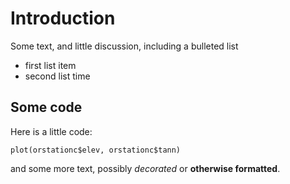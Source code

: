 # Introduction #

Some text, and little discussion, including a bulleted list
- first list item
- second list time

## Some code ##

Here is a little code:

 ```
 plot(orstationc$elev, orstationc$tann)
 ```
and some more text, possibly *decorated* or **otherwise formatted**.
